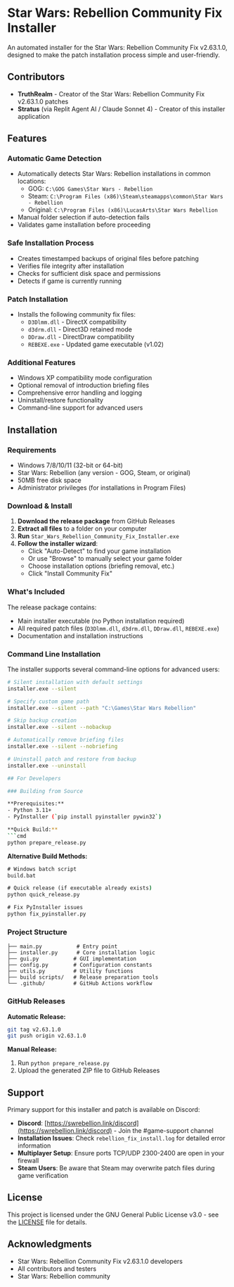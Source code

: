 # Star Wars: Rebellion Community Fix Installer

An automated installer for the Star Wars: Rebellion Community Fix v2.63.1.0, designed to make the patch installation process simple and user-friendly.

## Contributors

- **TruthRealm** - Creator of the Star Wars: Rebellion Community Fix v2.63.1.0 patches
- **Stratus** (via Replit Agent AI / Claude Sonnet 4) - Creator of this installer application

## Features

### Automatic Game Detection
- Automatically detects Star Wars: Rebellion installations in common locations:
  - GOG: `C:\GOG Games\Star Wars - Rebellion`
  - Steam: `C:\Program Files (x86)\Steam\steamapps\common\Star Wars - Rebellion`
  - Original: `C:\Program Files (x86)\LucasArts\Star Wars Rebellion`
- Manual folder selection if auto-detection fails
- Validates game installation before proceeding

### Safe Installation Process
- Creates timestamped backups of original files before patching
- Verifies file integrity after installation
- Checks for sufficient disk space and permissions
- Detects if game is currently running

### Patch Installation
- Installs the following community fix files:
  - `D3Dlmm.dll` - DirectX compatibility
  - `d3drm.dll` - Direct3D retained mode
  - `DDraw.dll` - DirectDraw compatibility
  - `REBEXE.exe` - Updated game executable (v1.02)

### Additional Features
- Windows XP compatibility mode configuration
- Optional removal of introduction briefing files
- Comprehensive error handling and logging
- Uninstall/restore functionality
- Command-line support for advanced users

## Installation

### Requirements
- Windows 7/8/10/11 (32-bit or 64-bit)
- Star Wars: Rebellion (any version - GOG, Steam, or original)
- 50MB free disk space
- Administrator privileges (for installations in Program Files)

### Download & Install
1. **Download the release package** from GitHub Releases
2. **Extract all files** to a folder on your computer
3. **Run** `Star_Wars_Rebellion_Community_Fix_Installer.exe`
4. **Follow the installer wizard**:
   - Click "Auto-Detect" to find your game installation
   - Or use "Browse" to manually select your game folder
   - Choose installation options (briefing removal, etc.)
   - Click "Install Community Fix"

### What's Included
The release package contains:
- Main installer executable (no Python installation required)
- All required patch files (`D3Dlmm.dll`, `d3drm.dll`, `DDraw.dll`, `REBEXE.exe`)
- Documentation and installation instructions

### Command Line Installation
The installer supports several command-line options for advanced users:

```bash
# Silent installation with default settings
installer.exe --silent

# Specify custom game path
installer.exe --silent --path "C:\Games\Star Wars Rebellion"

# Skip backup creation
installer.exe --silent --nobackup

# Automatically remove briefing files
installer.exe --silent --nobriefing

# Uninstall patch and restore from backup
installer.exe --uninstall

## For Developers

### Building from Source

**Prerequisites:**
- Python 3.11+ 
- PyInstaller (`pip install pyinstaller pywin32`)

**Quick Build:**
```cmd
python prepare_release.py
```

**Alternative Build Methods:**
```cmd
# Windows batch script
build.bat

# Quick release (if executable already exists)
python quick_release.py

# Fix PyInstaller issues
python fix_pyinstaller.py
```

### Project Structure
```
├── main.py           # Entry point
├── installer.py      # Core installation logic  
├── gui.py           # GUI implementation
├── config.py        # Configuration constants
├── utils.py         # Utility functions
├── build scripts/   # Release preparation tools
└── .github/         # GitHub Actions workflow
```

### GitHub Releases

**Automatic Release:**
```bash
git tag v2.63.1.0
git push origin v2.63.1.0
```

**Manual Release:**
1. Run `python prepare_release.py`
2. Upload the generated ZIP file to GitHub Releases

## Support

Primary support for this installer and patch is available on Discord:
- **Discord**: [https://swrebellion.link/discord](https://swrebellion.link/discord) - Join the #game-support channel
- **Installation Issues**: Check `rebellion_fix_install.log` for detailed error information
- **Multiplayer Setup**: Ensure ports TCP/UDP 2300-2400 are open in your firewall
- **Steam Users**: Be aware that Steam may overwrite patch files during game verification

## License

This project is licensed under the GNU General Public License v3.0 - see the [LICENSE](LICENSE) file for details.

## Acknowledgments

- Star Wars: Rebellion Community Fix v2.63.1.0 developers
- All contributors and testers
- Star Wars: Rebellion community
